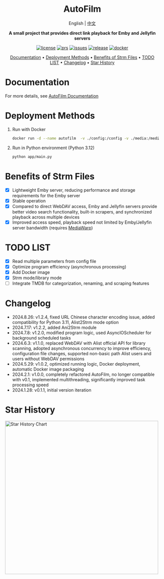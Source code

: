 [license]: /LICENSE
[license-badge]: https://img.shields.io/github/license/Akimio521/AutoFilm?style=flat-square&a=1
[prs]: https://github.com/Akimio521/AutoFilm
[prs-badge]: https://img.shields.io/badge/PRs-welcome-brightgreen.svg?style=flat-square
[issues]: https://github.com/Akimio521/AutoFilm/issues/new
[issues-badge]: https://img.shields.io/badge/Issues-welcome-brightgreen.svg?style=flat-square
[release]: https://github.com/Akimio521/AutoFilm/releases/latest
[release-badge]: https://img.shields.io/github/v/release/Akimio521/AutoFilm?style=flat-square
[docker]: https://hub.docker.com/r/akimio/autofilm
[docker-badge]: https://img.shields.io/docker/pulls/akimio/autofilm?color=%2348BB78&logo=docker&label=pulls

<div align="center">

# AutoFilm

English | [中文](README.md)

**A small project that provides direct link playback for Emby and Jellyfin servers**

[![license][license-badge]][license]
[![prs][prs-badge]][prs]
[![issues][issues-badge]][issues]
[![release][release-badge]][release]
[![docker][docker-badge]][docker]

[Documentation](#documentation) •
[Deployment Methods](#deployment-methods) •
[Benefits of Strm Files](#benefits-of-strm-files) •
[TODO LIST](#todo-list) •
[Changelog](#changelog) •
[Star History](#star-history)

</div>

# Documentation
For more details, see [AutoFilm Documentation](https://blog.akimio.top/posts/1031/)

# Deployment Methods
1. Run with Docker
    ```bash
    docker run -d --name autofilm  -v ./config:/config -v ./media:/media -v ./logs:/logs akimio/autofilm
    ```
2. Run in Python environment (Python 3.12)
    ```bash
    python app/main.py
    ```

# Benefits of Strm Files
- [x] Lightweight Emby server, reducing performance and storage requirements for the Emby server
- [x] Stable operation
- [x] Compared to direct WebDAV access, Emby and Jellyfin servers provide better video search functionality, built-in scrapers, and synchronized playback across multiple devices
- [x] Improved access speed, playback speed not limited by Emby/Jellyfin server bandwidth (requires [MediaWarp](https://github.com/Akimio521/MediaWarp))

# TODO LIST
- [x] Read multiple parameters from config file
- [x] Optimize program efficiency (asynchronous processing)
- [x] Add Docker image
- [x] Strm mode/library mode
- [ ] Integrate TMDB for categorization, renaming, and scraping features

# Changelog
- 2024.8.26: v1.2.4, fixed URL Chinese character encoding issue, added compatibility for Python 3.11, Alist2Strm mode option
- 2024.7.17: v1.2.2, added Ani2Strm module
- 2024.7.8: v1.2.0, modified program logic, used AsyncIOScheduler for background scheduled tasks
- 2024.6.3: v1.1.0, replaced WebDAV with Alist official API for library scanning, adopted asynchronous concurrency to improve efficiency, configuration file changes, supported non-basic path Alist users and users without WebDAV permissions
- 2024.5.29: v1.0.2, optimized running logic, Docker deployment, automatic Docker image packaging
- 2024.2.1: v1.0.0, completely refactored AutoFilm, no longer compatible with v0.1, implemented multithreading, significantly improved task processing speed
- 2024.1.28: v0.1.1, initial version iteration

# Star History
<a href="https://github.com/Akimio521/AutoFilm/stargazers">
    <img width="500" alt="Star History Chart" src="https://api.star-history.com/svg?repos=Akimio521/AutoFilm&type=Date">
</a>

